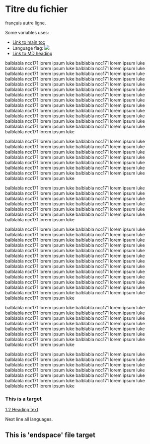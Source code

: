 # <a name="h1"></a>Titre du fichier


français
autre ligne.

Some variables uses:

* [Link to main toc](example.fr.md#toc)
* Language flag: <img src="https://www.countryflags.io/fr/flat/64.png">
* [Link to MD heading](endspace.fr.md#this-is-a-target)

balblabla ncc171 lorem ipsum luke balblabla ncc171 lorem ipsum luke balblabla ncc171 lorem ipsum luke balblabla ncc171 lorem ipsum luke balblabla ncc171 lorem ipsum luke balblabla ncc171 lorem ipsum luke balblabla ncc171 lorem ipsum luke balblabla ncc171 lorem ipsum luke balblabla ncc171 lorem ipsum luke balblabla ncc171 lorem ipsum luke balblabla ncc171 lorem ipsum luke balblabla ncc171 lorem ipsum luke balblabla ncc171 lorem ipsum luke balblabla ncc171 lorem ipsum luke balblabla ncc171 lorem ipsum luke balblabla ncc171 lorem ipsum luke balblabla ncc171 lorem ipsum luke balblabla ncc171 lorem ipsum luke balblabla ncc171 lorem ipsum luke balblabla ncc171 lorem ipsum luke balblabla ncc171 lorem ipsum luke balblabla ncc171 lorem ipsum luke balblabla ncc171 lorem ipsum luke balblabla ncc171 lorem ipsum luke balblabla ncc171 lorem ipsum luke
balblabla ncc171 lorem ipsum luke balblabla ncc171 lorem ipsum luke

balblabla ncc171 lorem ipsum luke balblabla ncc171 lorem ipsum luke balblabla ncc171 lorem ipsum luke balblabla ncc171 lorem ipsum luke balblabla ncc171 lorem ipsum luke balblabla ncc171 lorem ipsum luke balblabla ncc171 lorem ipsum luke balblabla ncc171 lorem ipsum luke balblabla ncc171 lorem ipsum luke balblabla ncc171 lorem ipsum luke balblabla ncc171 lorem ipsum luke balblabla ncc171 lorem ipsum luke balblabla ncc171 lorem ipsum luke balblabla ncc171 lorem ipsum luke balblabla ncc171 lorem ipsum luke


balblabla ncc171 lorem ipsum luke balblabla ncc171 lorem ipsum luke balblabla ncc171 lorem ipsum luke balblabla ncc171 lorem ipsum luke balblabla ncc171 lorem ipsum luke balblabla ncc171 lorem ipsum luke balblabla ncc171 lorem ipsum luke balblabla ncc171 lorem ipsum luke balblabla ncc171 lorem ipsum luke balblabla ncc171 lorem ipsum luke balblabla ncc171 lorem ipsum luke balblabla ncc171 lorem ipsum luke balblabla ncc171 lorem ipsum luke

balblabla ncc171 lorem ipsum luke balblabla ncc171 lorem ipsum luke balblabla ncc171 lorem ipsum luke balblabla ncc171 lorem ipsum luke balblabla ncc171 lorem ipsum luke balblabla ncc171 lorem ipsum luke balblabla ncc171 lorem ipsum luke balblabla ncc171 lorem ipsum luke balblabla ncc171 lorem ipsum luke balblabla ncc171 lorem ipsum luke balblabla ncc171 lorem ipsum luke balblabla ncc171 lorem ipsum luke balblabla ncc171 lorem ipsum luke balblabla ncc171 lorem ipsum luke balblabla ncc171 lorem ipsum luke balblabla ncc171 lorem ipsum luke balblabla ncc171 lorem ipsum luke balblabla ncc171 lorem ipsum luke balblabla ncc171 lorem ipsum luke balblabla ncc171 lorem ipsum luke balblabla ncc171 lorem ipsum luke balblabla ncc171 lorem ipsum luke balblabla ncc171 lorem ipsum luke balblabla ncc171 lorem ipsum luke balblabla ncc171 lorem ipsum luke
balblabla ncc171 lorem ipsum luke balblabla ncc171 lorem ipsum luke

balblabla ncc171 lorem ipsum luke balblabla ncc171 lorem ipsum luke balblabla ncc171 lorem ipsum luke balblabla ncc171 lorem ipsum luke balblabla ncc171 lorem ipsum luke balblabla ncc171 lorem ipsum luke balblabla ncc171 lorem ipsum luke balblabla ncc171 lorem ipsum luke balblabla ncc171 lorem ipsum luke balblabla ncc171 lorem ipsum luke balblabla ncc171 lorem ipsum luke balblabla ncc171 lorem ipsum luke balblabla ncc171 lorem ipsum luke balblabla ncc171 lorem ipsum luke balblabla ncc171 lorem ipsum luke


balblabla ncc171 lorem ipsum luke balblabla ncc171 lorem ipsum luke balblabla ncc171 lorem ipsum luke balblabla ncc171 lorem ipsum luke balblabla ncc171 lorem ipsum luke balblabla ncc171 lorem ipsum luke balblabla ncc171 lorem ipsum luke balblabla ncc171 lorem ipsum luke balblabla ncc171 lorem ipsum luke balblabla ncc171 lorem ipsum luke balblabla ncc171 lorem ipsum luke balblabla ncc171 lorem ipsum luke balblabla ncc171 lorem ipsum luke

### <a name="h2"></a>This is a target



[1.2 Heading text](example.fr.md#h5)

Next line all languages.

## <a name="h3"></a>This is 'endspace' file target

